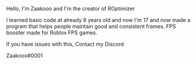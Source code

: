 Hello, I'm Zaakooo and I'm the creator of ROptimizer


I learned basic code at already 8 years old and 
now I'm 17 and now made a program 
that helps people maintain good and consistent frames.
FPS booster made for Roblox FPS games.


If you have issues with this, Contact my Discord

Zaakooo#0001
